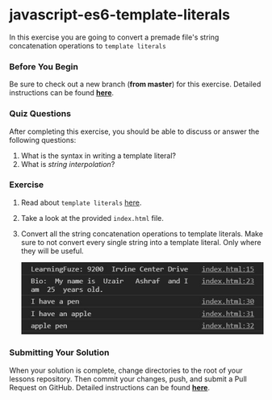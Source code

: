 # javascript-es6-template-literals

In this exercise you are going to convert a premade file's string concatenation operations to `template literals`


### Before You Begin

Be sure to check out a new branch (**from master**) for this exercise. Detailed instructions can be found [**here**](../../guides/before-each-exercise.md).

### Quiz Questions
After completing this exercise, you should be able to discuss or answer the following questions:

1. What is the syntax in writing a template literal?
1. What is _string interpolation_?

### Exercise

1. Read about `template literals` [here](https://exploringjs.com/impatient-js/ch_template-literals.html#template-literals).


1. Take a look at the provided `index.html` file.

1. Convert all the string concatenation operations to template literals.  Make sure to not convert every single string into a template literal.  Only where they will be useful.

    <p align='center'>
      <img src='images/template-literals-1.JPG'>
    </p>

### Submitting Your Solution

When your solution is complete, change directories to the root of your lessons repository. Then commit your changes, push, and submit a Pull Request on GitHub. Detailed instructions can be found [**here**](../../guides/after-each-exercise.md).
